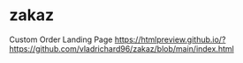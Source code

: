 # zakaz
Custom Order Landing Page
https://htmlpreview.github.io/?https://github.com/vladrichard96/zakaz/blob/main/index.html
